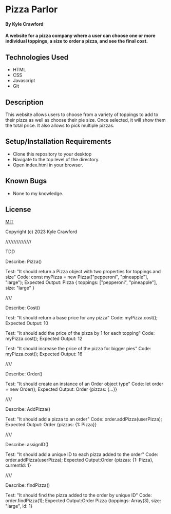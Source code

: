 # Pizza Parlor

#### By Kyle Crawford

#### A website for a pizza company where a user can choose one or more individual toppings, a size to order a pizza, and see the final cost.

## Technologies Used

* HTML
* CSS
* Javascript
* Git

## Description

This website allows users to choose from a variety of toppings to add to their pizza as well as choose their pie size. Once selected, it will show them the total price. It also allows to pick multiple pizzas.

## Setup/Installation Requirements

* Clone this repository to your desktop
* Navigate to the top level of the directory.
* Open index.html in your browser.

## Known Bugs

* None to my knowledge.

## License

[MIT](https://opensource.org/license/mit/)

Copyright (c) 2023 Kyle Crawford

////////////////

TDD

Describe: Pizza()

Test: "It should return a Pizza object with two properties for toppings and size"
Code: const myPizza = new Pizza(["pepperoni", "pineapple"], "large");
Expected Output: Pizza { toppings: ["pepperoni", "pineapple"], size: "large" }


////

Describe: Cost()

Test: "It should return a base price for any pizza"
Code: myPizza.cost();
Expected Output: 10

Test: "It should add the price of the pizza by 1 for each topping"
Code: myPizza.cost();
Expected Output: 12

Test: "It should increase the price of the pizza for bigger pies"
Code: myPizza.cost();
Expected Output: 16


////

Describe: Order()

Test: "It should create an instance of an Order object type"
Code: let order = new Order();
Expected Output: Order {pizzas: {…}}


////

Describe: AddPizza()

Test: "It should add a pizza to an order"
Code: order.addPizza(userPizza);
Expected Output: Order {pizzas: {1: Pizza}}


////

Describe: assignID()

Test: "It should add a unique ID to each pizza added to the order"
Code: order.addPizza(userPizza);
Expected Output:Order {pizzas: {1: Pizza}, currentId: 1}


////

Describe: findPizza()

Test: "It should find the pizza added to the order by unique ID"
Code: order.findPizza(1);
Expected Output:Order Pizza {toppings: Array(3), size: "large", id: 1}